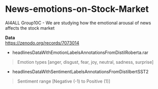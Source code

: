# News-emotions-on-Stock-Market
AI4ALL Group10C - We are studying how the emotional arousal of news affects the stock market

**Data**  
https://zenodo.org/records/7073014
- headlinesDataWithEmotionLabelsAnnotationsFromDistilRoberta.rar  
> Emotion types [anger, disgust, fear, joy, neutral, sadness, surprise]
- headlinesDataWithSentimentLabelsAnnotationsFromDistilbertSST2  
> Sentiment range [Negative (-1) to Positive (1)]
